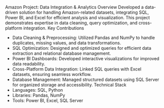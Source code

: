 Amazon Project: Data Integration & Analytics
Overview
Developed a data-driven solution for handling Amazon-related datasets, integrating SQL, Power BI, and Excel for efficient analysis and visualization. This project demonstrates expertise in data cleaning, query optimization, and cross-platform integration.
Key Contributions
- Data Cleaning & Preprocessing: Utilized Pandas and NumPy to handle duplicates, missing values, and data transformations.
- SQL Optimization: Designed and optimized queries for efficient data extraction and relational database management.
- Power BI Dashboards: Developed interactive visualizations for improved data readability.
- Cross-Platform Data Integration: Linked SQL queries with Excel datasets, ensuring seamless workflow.
- Database Management: Managed structured datasets using SQL Server for organized storage and accessibility.
Technical Stack
- Languages: SQL, Python
- Libraries: Pandas, NumPy
- Tools: Power BI, Excel, SQL Server

